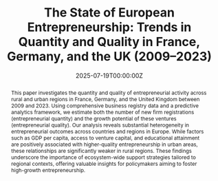 ---
title: 'The State of European Entrepreneurship: Trends in Quantity and Quality in France, Germany, and the UK (2009–2023)'

# Authors
# If you created a profile for a user (e.g. the default `admin` user), write the username (folder name) here
# and it will be replaced with their full name and linked to their profile.
authors:
  - Massimo Colombo
  - Lena Füner
  - Massimiliano Guerini
  - Hanna Hottenrott
  - admin

# Author notes (optional)
#author_notes:
#  - 'Equal contribution'
#  - 'Equal contribution'

date: '2025-07-19T00:00:00Z'
doi: ''

# Schedule page publish date (NOT publication's date).
publishDate: '2025-07-19T00:00:00Z'

# Publication type.
# Accepts a single type but formatted as a YAML list (for Hugo requirements).
# Enter a publication type from the CSL standard.
publication_types: ["manuscript"]

# Publication name and optional abbreviated publication name.
publication: In preparation - *Special Issue of European Economic Review*.

publication_short: In preparation - *European Economic Review*

abstract:  This paper investigates the quantity and quality of entrepreneurial activity across rural and urban regions in France, Germany, and the United Kingdom between 2009 and 2023. Using comprehensive business registry data and a predictive analytics framework, we estimate both the number of new firm registrations (entrepreneurial quantity) and the growth potential of these ventures (entrepreneurial quality). Our analysis reveals substantial heterogeneity in entrepreneurial outcomes across countries and regions in Europe. While factors such as GDP per capita, access to venture capital, and educational attainment are positively associated with higher-quality entrepreneurship in urban areas, these relationships are significantly weaker in rural regions. These findings underscore the importance of ecosystem-wide support strategies tailored to regional contexts, offering valuable insights for policymakers aiming to foster high-growth entrepreneurship.

# Summary. An optional shortened abstract.
summary:  This paper investigates the quantity and quality of entrepreneurial activity across rural and urban regions in France, Germany, and the United Kingdom between 2009 and 2023.

tags:
  - Entrepreneurial Ecosystem
  - Regional Innovation
  - Knowledge Spillover

# Display this page in the Featured widget?
featured: true

# Custom links (uncomment lines below)
# links:
# - name: Custom Link
#   url: http://example.org

url_pdf: 'preprint_souza_geuna_lawson_2025.pdf'
url_code: ''
url_dataset: ''
url_poster: ''
url_project: ''
url_slides: ''
url_source: ''
url_video: ''

# Featured image
# To use, add an image named `featured.jpg/png` to your page's folder.
image:
  caption: ''
  focal_point: ''
  preview_only: false

# Associated Projects (optional).
#   Associate this publication with one or more of your projects.
#   Simply enter your project's folder or file name without extension.
#   E.g. `internal-project` references `content/project/internal-project/index.md`.
#   Otherwise, set `projects: []`.
projects:
  - []

# Slides (optional).
#   Associate this publication with Markdown slides.
#   Simply enter your slide deck's filename without extension.
#   E.g. `slides: "example"` references `content/slides/example/index.md`.
#   Otherwise, set `slides: ""`.
slides: ""
---